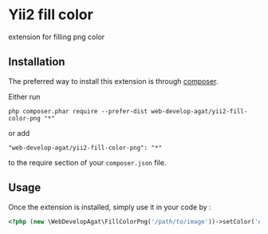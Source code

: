 Yii2 fill color
===============
extension for filling png color

Installation
------------

The preferred way to install this extension is through [composer](http://getcomposer.org/download/).

Either run

```
php composer.phar require --prefer-dist web-develop-agat/yii2-fill-color-png "*"
```

or add

```
"web-develop-agat/yii2-fill-color-png": "*"
```

to the require section of your `composer.json` file.


Usage
-----

Once the extension is installed, simply use it in your code by  :

```php
<?php (new \WebDevelopAgat\FillColorPng('/path/to/image'))->setColor('#f800be')->save('/path/to/result/image'); ?>```